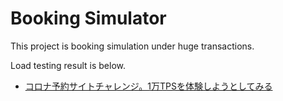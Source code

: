 # Booking Simulator

This project is booking simulation under huge transactions.

Load testing result is below.

- [コロナ予約サイトチャレンジ。1万TPSを体験しようとしてみる](https://zenn.dev/articles/2b5b40884418fb)